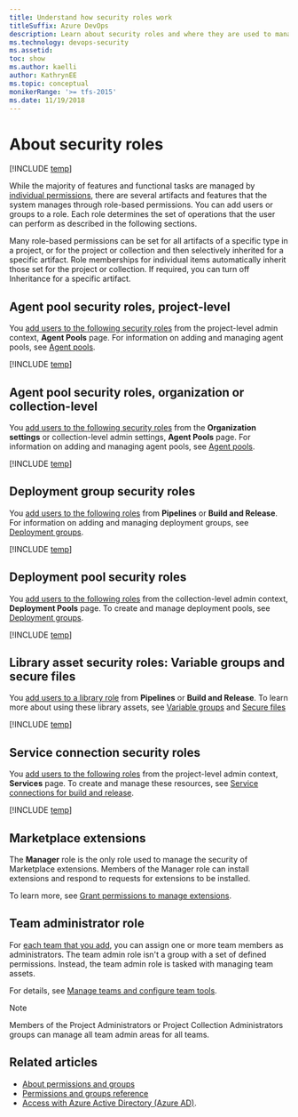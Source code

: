 ```yaml
---
title: Understand how security roles work
titleSuffix: Azure DevOps
description: Learn about security roles and where they are used to manage permissions to select features and functions of Azure DevOps
ms.technology: devops-security
ms.assetid: 
toc: show
ms.author: kaelli
author: KathrynEE
ms.topic: conceptual
monikerRange: '>= tfs-2015'
ms.date: 11/19/2018
---
```


# About security roles

[!INCLUDE [temp](../../includes/version-vsts-tfs-all-versions.md)]

<a id="security-roles" />
While the majority of features and functional tasks are managed by <a href="about-permissions.md" data-raw-source="[individual permissions](about-permissions.md)">individual permissions</a>, there are several artifacts and features that the system manages through role-based permissions. You can add users or groups to a role. Each role determines the set of operations that the user can perform as described in the following sections.  

Many role-based permissions can be set for all artifacts of a specific type in a project, or for the project or collection and then selectively inherited for a specific artifact. Role memberships for individual items  automatically inherit those set for the project or collection. If required, you can turn off Inheritance for a specific artifact.

<!---
You manage the security for the following artifacts and features by adding a user or group to the roles which are described in the following sections. 

[Agent queues](../../pipelines/policies/set-permissions.md)<br/>- [Agent pools](../../pipelines/policies/set-permissions.md)<br/>- [Deployment groups](../../pipelines/policies/set-permissions.md#deployment-group)<br/>- [Deployment pools](../../pipelines/policies/set-permissions.md#deployment-group) - [Secure files](../../pipelines/policies/set-permissions.md#library)<br/>- [Service connections](../../pipelines/policies/set-permissions.md)<br/>- [Variable groups](../../pipelines/policies/set-permissions.md#library)

 
## Default role assignments

By default, all contributors in a project are members of the User role on each hosted queue.  This allows every contributor in a project to author and run build and release pipelines using hosted queues.
-->


<a id="agent-queue-security-roles" />

## Agent pool security roles, project-level

You [add users to the following security roles](../../pipelines/policies/set-permissions.md) from the project-level admin context, **Agent Pools** page. For information on adding and managing agent pools, see  [Agent pools](../../pipelines/agents/pools-queues.md).    

[!INCLUDE [temp](includes/agent-queue-roles.md)]

<a id="agent-pool-security-roles" />

## Agent pool security roles, organization or collection-level

You [add users to the following security roles](../../pipelines/policies/set-permissions.md) from the **Organization settings** or collection-level admin settings, **Agent Pools** page. For information on adding and managing agent pools, see [Agent pools](../../pipelines/agents/pools-queues.md). 

[!INCLUDE [temp](includes/agent-pool-roles.md)]

## Deployment group security roles

You [add users to the following roles](../../pipelines/policies/set-permissions.md) from **Pipelines** or **Build and Release**.  For information on adding and managing deployment groups, see [Deployment groups](/azure/devops/pipelines/release/deployment-groups). 

[!INCLUDE [temp](includes/deployment-group-roles.md)]

## Deployment pool security roles

You [add users to the following roles](../../pipelines/policies/set-permissions.md) from the collection-level admin context, **Deployment Pools** page. To create and manage deployment pools, see [Deployment groups](/azure/devops/pipelines/release/deployment-groups).   

[!INCLUDE [temp](includes/deployment-pool-roles.md)]

## Library asset security roles: Variable groups and secure files

You [add users to a library role](../../pipelines/policies/set-permissions.md) from **Pipelines** or **Build and Release**. To learn more about using these library assets, see [Variable groups](../../pipelines/library/variable-groups.md) and [Secure files](../../pipelines/library/secure-files.md)

[!INCLUDE [temp](includes/library-roles.md)]

## Service connection security roles

You [add users to the following roles](../../pipelines/policies/set-permissions.md) from the project-level admin context, **Services** page. To create and manage these resources, see [Service connections for build and release](../../pipelines/library/service-endpoints.md).

[!INCLUDE [temp](includes/service-endpoint-roles.md)]

## Marketplace extensions

The **Manager** role is the only role used to manage the security of Marketplace extensions. Members of the Manager role can install extensions and respond to requests for extensions to be installed. 

To learn more, see [Grant permissions to manage extensions](../../marketplace/how-to/grant-permissions.md).

## Team administrator role

For [each team that you add](../../organizations/settings/add-teams.md), you can assign one or more team members as administrators. The team admin role isn't a group with a set of defined permissions. Instead, the team admin role is tasked with managing team assets.

For details, see [Manage teams and configure team tools](../settings/manage-teams.md).

> [!NOTE]
> Members of the Project Administrators or Project Collection Administrators groups can manage all team admin areas for all teams.

## Related articles

- [About permissions and groups](about-permissions.md)
- [Permissions and groups reference](permissions.md)
- [Access with Azure Active Directory (Azure AD)](../accounts/add-users-to-azure-ad.md). 
 
 

